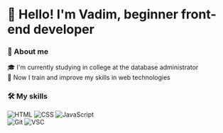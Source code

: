 
# 👋 Hello! I'm Vadim, beginner front-end developer

### 💬 About me 

🎓 I'm currently studying in college at the database administrator \
🌱 Now I train and improve my skills in web technologies
<!-- - 📫 How to reach me: ... -->

### 🛠 My skills

![HTML](https://img.shields.io/badge/HTML-1E1E1E?style=for-the-badge&logo=html5)
![CSS](https://img.shields.io/badge/CSS-1E1E1E?style=for-the-badge&logo=CSS3&logoColor=007ACC)
![JavaScript](https://img.shields.io/badge/JavaScript-1E1E1E?style=for-the-badge&logo=javascript) \
![Git](https://img.shields.io/badge/git-1E1E1E?style=for-the-badge&logo=git)
![VSC](https://img.shields.io/badge/VSCode-1E1E1E?style=for-the-badge&logo=visual-studio-code&logoColor=007ACC)

